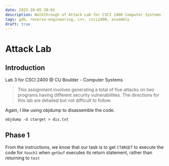 ```yaml
---
date: 2023-10-05 20:01
description: Walkthrough of Attack Lab for CSCI 2400 Computer Systems
tags: gdb, reverse-engineering, c++, csci2400, assembly
draft: true
---
```


# Attack Lab

## Introduction

Lab 3 for CSCI 2400 @ CU Boulder - Computer Systems

> This assignment involves generating a total of five attacks on two programs having different security vulnerabilities.  The directions for this lab are detailed but not difficult to follow.

Again, I like using objdump to disassemble the code. 

`objdump -d ctarget > dis.txt`

## Phase 1

From the instructions, we know that our task is to get `CTARGET` to execute the code for `touch1` when `getbuf` executes its return statement, rather than returning to `test`
